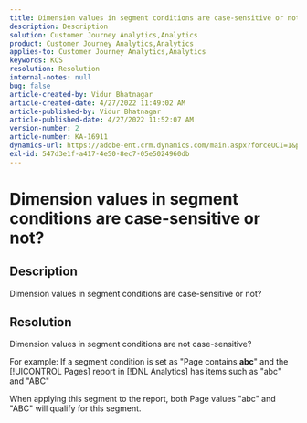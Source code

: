 ```yaml
---
title: Dimension values in segment conditions are case-sensitive or not?
description: Description
solution: Customer Journey Analytics,Analytics
product: Customer Journey Analytics,Analytics
applies-to: Customer Journey Analytics,Analytics
keywords: KCS
resolution: Resolution
internal-notes: null
bug: false
article-created-by: Vidur Bhatnagar
article-created-date: 4/27/2022 11:49:02 AM
article-published-by: Vidur Bhatnagar
article-published-date: 4/27/2022 11:52:07 AM
version-number: 2
article-number: KA-16911
dynamics-url: https://adobe-ent.crm.dynamics.com/main.aspx?forceUCI=1&pagetype=entityrecord&etn=knowledgearticle&id=8a150e03-20c6-ec11-a7b6-0022480a10ee
exl-id: 547d3e1f-a417-4e50-8ec7-05e5024960db
---
```

# Dimension values in segment conditions are case-sensitive or not?

## Description


Dimension values in segment conditions are case-sensitive or not?


## Resolution


Dimension values in segment conditions are not case-sensitive?

For example: If a segment condition is set as "Page contains <b>abc</b>" and the [!UICONTROL Pages] report in [!DNL Analytics] has items such as "abc" and "ABC"

When applying this segment to the report, both Page values "abc" and "ABC" will qualify for this segment.
